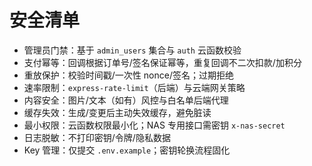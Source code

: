 # 安全清单

- 管理员门禁：基于 `admin_users` 集合与 `auth` 云函数校验
- 支付幂等：回调根据订单号/签名保证幂等，重复回调不二次扣款/加积分
- 重放保护：校验时间戳/一次性 nonce/签名；过期拒绝
- 速率限制：`express-rate-limit`（后端）与云端网关策略
- 内容安全：图片/文本（如有）风控与白名单后端代理
- 缓存失效：生成/变更后主动失效缓存，避免脏读
- 最小权限：云函数权限最小化；NAS 专用接口需密钥 `x-nas-secret`
- 日志脱敏：不打印密钥/令牌/隐私数据
- Key 管理：仅提交 `.env.example`；密钥轮换流程固化

